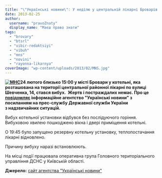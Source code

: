 ```yaml
---
title: "\"Українські новини\": У неділю у центральній лікарні Броварів вибухнула котельна установка"
date: 2013-02-25
author: 
  username: "pravoZnaty"
  display_name: "Маєш право знати"
tags: 
  - "brovary"
  - "btsrl"
  - "vibir-redaktsiyi"
  - "vibuh"
  - "mns"
  - "novini"
  - "rayonna-likarnya"
coverImage: "wp-content/uploads/2013/02/MNS.jpg"
---
```


**[![МНС](https://mpz.brovary.org/wp-content/uploads/2013/02/MNS.jpg)](https://mpz.brovary.org/wp-content/uploads/2013/02/MNS.jpg)24 лютого близько 15:00 у місті Бровари у котельні, яка розташована на території центральної районної лікарні по вулиці Шевченка, 14, стався вибух.  Жертв і постраждалих немає. Про це [повідомляє](http://ukranews.com/uk/news/events/2013/02/25/90742) інформаційне агентство "Українські новини" з посиланням на прес-службу Державної служби України з надзвичайних ситуацій.**

Вибух котельної установки відбувся без послідуючого горіння. Вибуховою хвилею пошкоджено вікна і двері приміщення котельні.

О 19:45 було запущено резервну котельну установку, теплопостачання лікарні відновлено.

Причину вибуху наразі встановлюють.

На місці події працювала оперативна група Головного територіального управління ДСНС у Київській області.

**Джерело:** [сайт агентства "Українські новини"](http://ukranews.com/uk/news/events/2013/02/25/90742)
